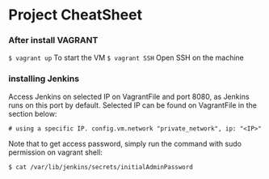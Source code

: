 # Project CheatSheet

### After install VAGRANT

`$ vagrant up` To start the VM
`$ vagrant SSH` Open SSH on the machine

### installing Jenkins

Access Jenkins on selected IP on VagrantFile and port 8080, as Jenkins runs on this port by default. Selected IP can be found on VagrantFile in the section below:

  `# using a specific IP.
  config.vm.network "private_network", ip: "<IP>"`

Note that to get access password, simply run the command with sudo permission on vagrant shell:

`$ cat /var/lib/jenkins/secrets/initialAdminPassword`